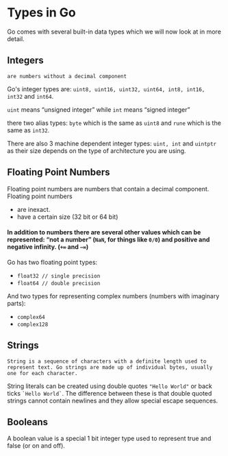 # Types in Go

Go comes with several built-in data types which we will now look at in more detail.

## Integers
	are numbers without a decimal component

Go's integer types are: ```uint8, uint16, uint32, uint64, int8, int16, int32``` and ```int64```.

```uint``` means “unsigned integer” while ```int``` means “signed integer” 

there two alias types: ```byte``` which is the same as ```uint8``` and ```rune``` which is the same as ```int32```.

 There are also 3 machine dependent integer types: ```uint, int``` and ```uintptr``` as their size depends on the type of architecture you are using.

## Floating Point Numbers

 Floating point numbers are numbers that contain a decimal component.
 Floating point numbers
   * are inexact.
   * have a certain size (32 bit or 64 bit)

#### In addition to numbers there are several other values which can be represented: “not a number” (```NaN```, for things like ```0/0```) and positive and negative infinity. (```+∞``` and ```−∞```)


Go has two floating point types: 
  * ```float32 // single precision```
  * ```float64 // double precision```
 
 And two types for representing complex numbers (numbers with imaginary parts): 
   * ```complex64```
   * ```complex128```


## Strings
	String is a sequence of characters with a definite length used to represent text. Go strings are made up of individual bytes, usually one for each character. 

String literals can be created using double quotes ```"Hello World"``` or back ticks ``` `Hello World` ```. The difference between these is that double quoted strings cannot contain newlines and they allow special escape sequences. 


## Booleans 

A boolean value is a special 1 bit integer type used to represent true and false (or on and off).
